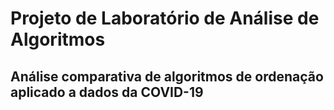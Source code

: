 # Projeto de Laboratório de Análise de Algoritmos

## Análise comparativa de algoritmos de ordenação aplicado a dados da COVID-19